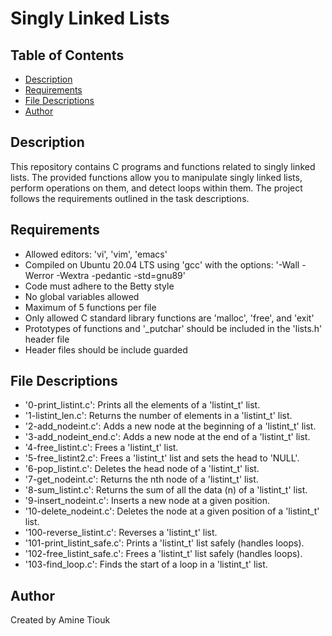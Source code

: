 # Singly Linked Lists

## Table of Contents

- [Description](#description)
- [Requirements](#requirements)
- [File Descriptions](#file-descriptions)
- [Author](#author)

## Description

This repository contains C programs and functions related to singly linked lists. The provided functions allow you to manipulate singly linked lists, perform operations on them, and detect loops within them. The project follows the requirements outlined in the task descriptions.

## Requirements

- Allowed editors: 'vi', 'vim', 'emacs'
- Compiled on Ubuntu 20.04 LTS using 'gcc' with the options: '-Wall -Werror -Wextra -pedantic -std=gnu89'
- Code must adhere to the Betty style
- No global variables allowed
- Maximum of 5 functions per file
- Only allowed C standard library functions are 'malloc', 'free', and 'exit'
- Prototypes of functions and '_putchar' should be included in the 'lists.h' header file
- Header files should be include guarded

## File Descriptions

- '0-print_listint.c': Prints all the elements of a 'listint_t' list.
- '1-listint_len.c': Returns the number of elements in a 'listint_t' list.
- '2-add_nodeint.c': Adds a new node at the beginning of a 'listint_t' list.
- '3-add_nodeint_end.c': Adds a new node at the end of a 'listint_t' list.
- '4-free_listint.c': Frees a 'listint_t' list.
- '5-free_listint2.c': Frees a 'listint_t' list and sets the head to 'NULL'.
- '6-pop_listint.c': Deletes the head node of a 'listint_t' list.
- '7-get_nodeint.c': Returns the nth node of a 'listint_t' list.
- '8-sum_listint.c': Returns the sum of all the data (n) of a 'listint_t' list.
- '9-insert_nodeint.c': Inserts a new node at a given position.
- '10-delete_nodeint.c': Deletes the node at a given position of a 'listint_t' list.
- '100-reverse_listint.c': Reverses a 'listint_t' list.
- '101-print_listint_safe.c': Prints a 'listint_t' list safely (handles loops).
- '102-free_listint_safe.c': Frees a 'listint_t' list safely (handles loops).
- '103-find_loop.c': Finds the start of a loop in a 'listint_t' list.

## Author

Created by Amine Tiouk
